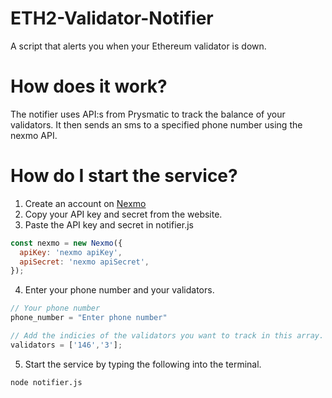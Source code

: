 # ETH2-Validator-Notifier
A script that alerts you when your Ethereum validator is down. 

# How does it work?
The notifier uses API:s from Prysmatic to track the balance of your validators. It then sends an sms to a specified phone number using the nexmo API.

# How do I start the service?
1. Create an account on [Nexmo](https://developer.nexmo.com/)
2. Copy your API key and secret from the website.
3. Paste the API key and secret in notifier.js
```javascript
const nexmo = new Nexmo({
  apiKey: 'nexmo apiKey',
  apiSecret: 'nexmo apiSecret',
});
```
4. Enter your phone number and your validators.
```javascript
// Your phone number
phone_number = "Enter phone number"

// Add the indicies of the validators you want to track in this array.
validators = ['146','3'];
```
5. Start the service by typing the following into the terminal.
```
node notifier.js
```
